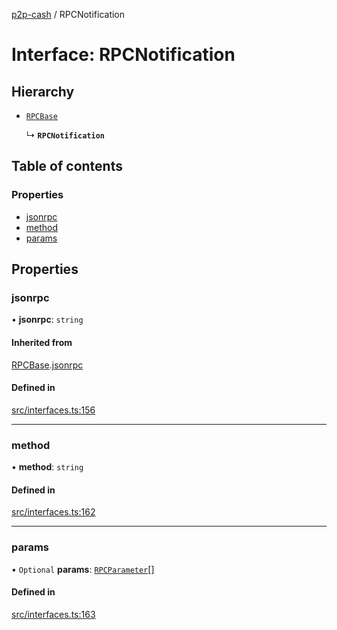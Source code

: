 [p2p-cash](../README.md) / RPCNotification

# Interface: RPCNotification

## Hierarchy

- [`RPCBase`](RPCBase.md)

  ↳ **`RPCNotification`**

## Table of contents

### Properties

- [jsonrpc](RPCNotification.md#jsonrpc)
- [method](RPCNotification.md#method)
- [params](RPCNotification.md#params)

## Properties

### jsonrpc

• **jsonrpc**: `string`

#### Inherited from

[RPCBase](RPCBase.md).[jsonrpc](RPCBase.md#jsonrpc)

#### Defined in

[src/interfaces.ts:156](https://github.com/mainnet-pat/p2p-cash/blob/master/src/interfaces.ts#L156)

___

### method

• **method**: `string`

#### Defined in

[src/interfaces.ts:162](https://github.com/mainnet-pat/p2p-cash/blob/master/src/interfaces.ts#L162)

___

### params

• `Optional` **params**: [`RPCParameter`](../README.md#rpcparameter)[]

#### Defined in

[src/interfaces.ts:163](https://github.com/mainnet-pat/p2p-cash/blob/master/src/interfaces.ts#L163)
